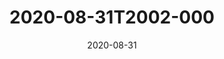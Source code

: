 ---
date: 2020-08-31
title: 2020-08-31T2002-000
hero: 2020/2020-08-31T2002-000.jpeg

# briefly describe the image…
alt: ''

# insert the closed caption text after the three-dash break…
# (include line-breaks, punctuation, and capitalization)
---